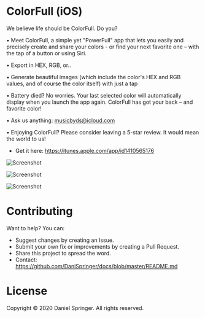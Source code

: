 # ColorFull (iOS)
We believe life should be ColorFull. Do you?

• Meet ColorFull, a simple yet "PowerFull" app that lets you easily and precisely create and share your colors - or find your next favorite one – with the tap of a button or using Siri.

• Export in HEX, RGB, or..

• Generate beautiful images (which include the color's HEX and RGB values, and of course the color itself) with just a tap

• Battery died? No worries. Your last selected color will automatically display when you launch the app again. ColorFull has got your back – and favorite color!


• Ask us anything: musicbyds@icloud.com

• Enjoying ColorFull? Please consider leaving a 5-star review. It would mean the world to us!
- Get it here: https://itunes.apple.com/app/id1410565176

![Screenshot](https://raw.githubusercontent.com/DaniSpringer/colorfull/master/s/s1.png)

![Screenshot](https://raw.githubusercontent.com/DaniSpringer/colorfull/master/s/s2.png)

![Screenshot](https://raw.githubusercontent.com/DaniSpringer/colorfull/master/s/s3.png)



# Contributing
Want to help? You can:
- Suggest changes by creating an Issue.
- Submit your own fix or improvements by creating a Pull Request.
- Share this project to spread the word.
- Contact: https://github.com/DaniSpringer/docs/blob/master/README.md

# License
Copyright © 2020 Daniel Springer. All rights reserved.